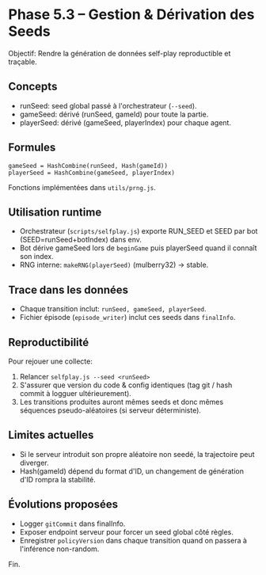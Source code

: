 # Phase 5.3 – Gestion & Dérivation des Seeds

Objectif: Rendre la génération de données self-play reproductible et traçable.

## Concepts
- runSeed: seed global passé à l'orchestrateur (`--seed`).
- gameSeed: dérivé (runSeed, gameId) pour toute la partie.
- playerSeed: dérivé (gameSeed, playerIndex) pour chaque agent.

## Formules
```
gameSeed = HashCombine(runSeed, Hash(gameId))
playerSeed = HashCombine(gameSeed, playerIndex)
```
Fonctions implémentées dans `utils/prng.js`.

## Utilisation runtime
- Orchestrateur (`scripts/selfplay.js`) exporte RUN_SEED et SEED par bot (SEED=runSeed+botIndex) dans env.
- Bot dérive gameSeed lors de `beginGame` puis playerSeed quand il connaît son index.
- RNG interne: `makeRNG(playerSeed)` (mulberry32) → stable.

## Trace dans les données
- Chaque transition inclut: `runSeed, gameSeed, playerSeed`.
- Fichier épisode (`episode_writer`) inclut ces seeds dans `finalInfo`.

## Reproductibilité
Pour rejouer une collecte:
1. Relancer `selfplay.js --seed <runSeed>`
2. S'assurer que version du code & config identiques (tag git / hash commit à logguer ultérieurement).
3. Les transitions produites auront mêmes seeds et donc mêmes séquences pseudo-aléatoires (si serveur déterministe).

## Limites actuelles
- Si le serveur introduit son propre aléatoire non seedé, la trajectoire peut diverger.
- Hash(gameId) dépend du format d'ID, un changement de génération d'ID rompra la stabilité.

## Évolutions proposées
- Logger `gitCommit` dans finalInfo.
- Exposer endpoint serveur pour forcer un seed global côté règles.
- Enregistrer `policyVersion` dans chaque transition quand on passera à l'inférence non-random.

Fin.
